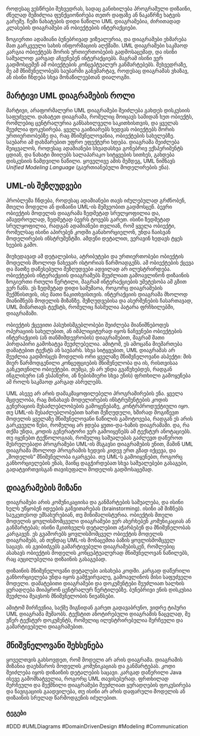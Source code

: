 
როდესაც ვესწრები შეხვედრას, სადაც განიხილება პროგრამული დიზაინი, ძნელად შემიძლია ფუნქციონირება თეთრ დაფაზე ან ნაკაწრზე ხატვის გარეშე. ჩემი ნახატების დიდი ნაწილი UML დიაგრამებია, ძირითადად კლასების დიაგრამები ან ობიექტების ინტერაქციები.

ზოგიერთი ადამიანი ბუნებრივად ვიზუალურია, და დიაგრამები ეხმარება მათ გარკვეული სახის ინფორმაციის აღქმაში. UML დიაგრამები საკმაოდ კარგია ობიექტებს შორის ურთიერთობების გადმოსაცემად, და ისინი საშუალოდ კარგად აჩვენებენ ინტერაქციებს. მაგრამ ისინი ვერ გადმოსცემენ ამ ობიექტების კონცეპტუალურ განმარტებებს. შეხვედრაზე, მე ამ მნიშვნელობებს საუბარში განვმარტავ, როდესაც დიაგრამას ვხაზავ, ან ისინი ჩნდება სხვა მონაწილეებთან დიალოგში.

## მარტივი UML დიაგრამების როლი

მარტივი, არაფორმალური UML დიაგრამები შეიძლება გახდეს დისკუსიის საფუძველი. დახატეთ დიაგრამა, რომელიც მოიცავს სამიდან ხუთ ობიექტს, რომლებიც ცენტრალურია განსახილველი საკითხისთვის, და ყველას შეუძლია ფოკუსირება. ყველა გაიზიარებს ხედვას ობიექტებს შორის ურთიერთობებზე და, რაც მნიშვნელოვანია, ობიექტების სახელებზე. საუბარი ამ დახმარებით უფრო ეფექტური ხდება. დიაგრამა შეიძლება შეიცვალოს, როდესაც ადამიანები სხვადასხვა გონებრივ ექსპერიმენტს ცდიან, და ნახატი მიიღებს სალაპარაკო სიტყვების სითხეს, გახდება დისკუსიის ნამდვილი ნაწილი. ყოველივე ამის შემდეგ, UML ნიშნავს _Unified Modeling Language_ (გაერთიანებული მოდელირების ენა).

## UML-ის შეზღუდვები

პრობლემა ჩნდება, როდესაც ადამიანები თავს იძულებულად გრძნობენ, მთელი მოდელი ან დიზაინი UML-ის მეშვეობით გადმოსცენ. ბევრი ობიექტის მოდელის დიაგრამა ზედმეტად სრულყოფილია და, ამავდროულად, ზედმეტად ბევრს ტოვებს გარეთ. ისინი ზედმეტად სრულყოფილია, რადგან ადამიანები თვლიან, რომ ყველა ობიექტი, რომელსაც ისინი აპირებენ კოდში განახორციელონ, უნდა ჩაისვან მოდელირების ინსტრუმენტში. ამდენი დეტალით, ვერავინ ხედავს ტყეს ხეების გამო.

მიუხედავად ამ დეტალებისა, ატრიბუტები და ურთიერთობები ობიექტის მოდელის მხოლოდ ნახევარ ისტორიას წარმოადგენს. ამ ობიექტების ქცევა და მათზე დაწესებული შეზღუდვები ადვილად არ ილუსტრირდება. ობიექტების ინტერაქციის დიაგრამებს შეუძლიათ გამოავლინონ დიზაინის ზოგიერთი რთული წერტილი, მაგრამ ინტერაქციების უმეტესობა ამ გზით ვერ ჩანს. ეს ზედმეტად დიდი სამუშაოა, როგორც დიაგრამების შექმნისთვის, ისე მათი წაკითხვისთვის. ინტერაქციის დიაგრამა მხოლოდ მიანიშნებს მოდელის მიზანზე. შეზღუდვებისა და ასერშენების ჩასართავად, UML მიმართავს ტექსტს, რომელიც ჩასმულია პატარა ფრჩხილებში, დიაგრამაში.

ობიექტის ქცევითი პასუხისმგებლობები შეიძლება მიანიშნებოდეს ოპერაციის სახელებით, ან იმპლიციტურად იყოს ნაჩვენები ობიექტების ინტერაქციის (ან თანმიმდევრობის) დიაგრამებით, მაგრამ მათი პირდაპირი გამოხატვა შეუძლებელია. ამიტომ, ეს ამოცანა მიემართება დამატებით ტექსტს ან საუბარს. სხვა სიტყვებით, UML დიაგრამას არ შეუძლია გადმოსცეს მოდელის ორი ყველაზე მნიშვნელოვანი ასპექტი: მის მიერ წარმოდგენილი კონცეფციების მნიშვნელობა და ის, რისთვისაა განკუთვნილი ობიექტები. თუმცა, ეს არ უნდა გვაწუხებდეს, რადგან ინგლისური (ან ესპანური, ან ნებისმიერი სხვა ენის) ფრთხილი გამოყენება ამ როლს საკმაოდ კარგად ასრულებს.

UML ასევე არ არის დამაკმაყოფილებელი პროგრამირების ენა. ყველა მცდელობა, რაც მინახავს მოდელირების ინსტრუმენტების კოდის გენერაციის შესაძლებლობების გამოყენებაზე, კონტრპროდუქტიული იყო. თუ UML-ის შესაძლებლობებით ხართ შეზღუდული, ხშირად მოგიწევთ მოდელის ყველაზე მნიშვნელოვანი ნაწილის გამოტოვება, რადგან ეს არის გარკვეული წესი, რომელიც არ ჯდება ყუთი-და-ხაზის დიაგრამაში. და, რა თქმა უნდა, კოდის გენერატორი ვერ გამოიყენებს ამ ტექსტურ ანოტაციებს. თუ იყენებთ ტექნოლოგიას, რომელიც საშუალებას გაძლევთ დაწეროთ შესრულებადი პროგრამები UML-ის მსგავსი დიაგრამების ენით, მაშინ UML დიაგრამა მხოლოდ პროგრამის ხედვის კიდევ ერთ გზად იქცევა, და „მოდელის“ მნიშვნელობა იკარგება. თუ UML-ს გამოიყენებთ, როგორც განხორციელების ენას, მაინც დაგჭირდებათ სხვა საშუალებები გასაგები, გადატვირთვისგან თავისუფალი მოდელის გადმოსაცემად.

## დიაგრამების მიზანი

დიაგრამები არის კომუნიკაციისა და განმარტების საშუალება, და ისინი ხელს უწყობენ იდეების განვითარებას (brainstorming). ისინი ამ მიზნებს საუკეთესოდ ემსახურებიან, თუ მინიმალისტურია. ობიექტის მთელი მოდელის ყოვლისმომცველი დიაგრამები ვერ ახერხებენ კომუნიკაციას ან განმარტებას; ისინი მკითხველს დეტალებით აჭარბებენ და მნიშვნელობას კარგავენ. ეს გვაშორებს ყოვლისმომცველ ობიექტის მოდელის დიაგრამებს, ან თუნდაც UML-ის მონაცემთა ბაზის ყოვლისმომცველ საცავს. ის გვიბიძგებს გამარტივებული დიაგრამებისკენ, რომლებიც ასახავს ობიექტის მოდელის კონცეპტუალურად მნიშვნელოვან ნაწილებს, რაც აუცილებელია დიზაინის გასაგებად. 

დიზაინის მნიშვნელოვანი დეტალები აისახება კოდში. კარგად დაწერილი განხორციელება უნდა იყოს გამჭვირვალე, გამოავლინოს მისი საფუძველი მოდელი. დამატებითი დიაგრამები და დოკუმენტები შეუძლიათ ხალხის ყურადღება მიიპყრონ ცენტრალურ წერტილებზე. ბუნებრივი ენის დისკუსია შეუძლია შეავსოს მნიშვნელობის ნიუანსები.

ამიტომ მირჩევნია, საქმე შიგნიდან გარეთ გადავაბრუნო, ვიდრე ტიპური UML დიაგრამა მუშაობს. ტექსტით ანოტირებული დიაგრამის ნაცვლად, მე ვწერ ტექსტურ დოკუმენტს, რომელიც ილუსტრირებულია შერჩეული და გამარტივებული დიაგრამებით.

## მნიშვნელოვანი შეხსენება

ყოველთვის გახსოვდეთ, რომ მოდელი არ არის დიაგრამა. დიაგრამის მიზანია დაეხმაროს მოდელის კომუნიკაციას და განმარტებას. კოდი შეიძლება იყოს დიზაინის დეტალების საცავი. კარგად დაწერილი Java ისევე გამომხატველია, როგორც UML თავისებურად. ფრთხილად შერჩეული და შექმნილი დიაგრამები შეუძლიათ ყურადღების ფოკუსირება და ნავიგაციის გაადვილება, თუ ისინი არ არის დაფარული მოდელის ან დიზაინის სრულად წარმოდგენის იძულებით.

### ტეგები

#DDD #UMLDiagrams #DomainDrivenDesign #Modeling #Communication